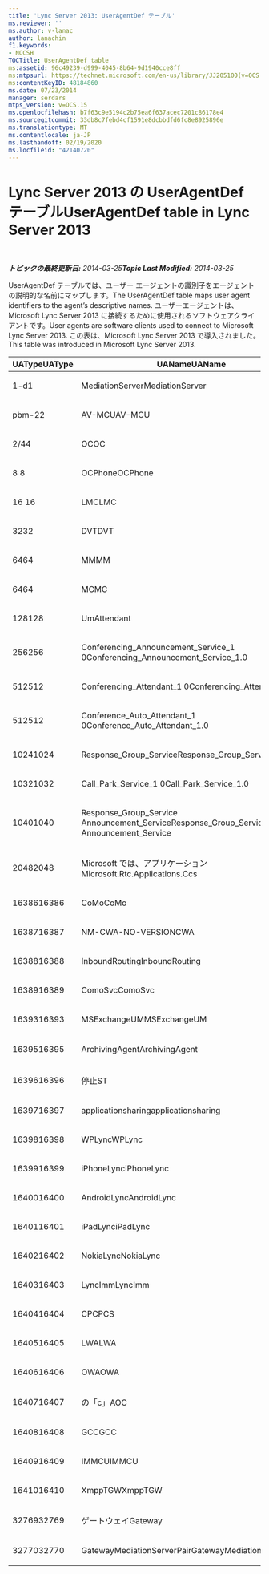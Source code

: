 ```yaml
---
title: 'Lync Server 2013: UserAgentDef テーブル'
ms.reviewer: ''
ms.author: v-lanac
author: lanachin
f1.keywords:
- NOCSH
TOCTitle: UserAgentDef table
ms:assetid: 96c49239-d999-4045-8b64-9d1940cce8ff
ms:mtpsurl: https://technet.microsoft.com/en-us/library/JJ205100(v=OCS.15)
ms:contentKeyID: 48184860
ms.date: 07/23/2014
manager: serdars
mtps_version: v=OCS.15
ms.openlocfilehash: b7f63c9e5194c2b75ea6f637acec7201c86178e4
ms.sourcegitcommit: 33db8c7febd4cf1591e8dcbbdfd6fc8e8925896e
ms.translationtype: MT
ms.contentlocale: ja-JP
ms.lasthandoff: 02/19/2020
ms.locfileid: "42140720"
---
```

<div data-xmlns="http://www.w3.org/1999/xhtml">

<div class="topic" data-xmlns="http://www.w3.org/1999/xhtml" data-msxsl="urn:schemas-microsoft-com:xslt" data-cs="http://msdn.microsoft.com/">

<div data-asp="https://msdn2.microsoft.com/asp">

# <a name="useragentdef-table-in-lync-server-2013"></a><span data-ttu-id="b042f-102">Lync Server 2013 の UserAgentDef テーブル</span><span class="sxs-lookup"><span data-stu-id="b042f-102">UserAgentDef table in Lync Server 2013</span></span>

</div>

<div id="mainSection">

<div id="mainBody">

<span> </span>

<span data-ttu-id="b042f-103">_**トピックの最終更新日:** 2014-03-25_</span><span class="sxs-lookup"><span data-stu-id="b042f-103">_**Topic Last Modified:** 2014-03-25_</span></span>

<span data-ttu-id="b042f-104">UserAgentDef テーブルでは、ユーザー エージェントの識別子をエージェントの説明的な名前にマップします。</span><span class="sxs-lookup"><span data-stu-id="b042f-104">The UserAgentDef table maps user agent identifiers to the agent’s descriptive names.</span></span> <span data-ttu-id="b042f-105">ユーザーエージェントは、Microsoft Lync Server 2013 に接続するために使用されるソフトウェアクライアントです。</span><span class="sxs-lookup"><span data-stu-id="b042f-105">User agents are software clients used to connect to Microsoft Lync Server 2013.</span></span> <span data-ttu-id="b042f-106">この表は、Microsoft Lync Server 2013 で導入されました。</span><span class="sxs-lookup"><span data-stu-id="b042f-106">This table was introduced in Microsoft Lync Server 2013.</span></span>


<table>
<colgroup>
<col style="width: 33%" />
<col style="width: 33%" />
<col style="width: 33%" />
</colgroup>
<thead>
<tr class="header">
<th><span data-ttu-id="b042f-107">UAType</span><span class="sxs-lookup"><span data-stu-id="b042f-107">UAType</span></span></th>
<th><span data-ttu-id="b042f-108">UAName</span><span class="sxs-lookup"><span data-stu-id="b042f-108">UAName</span></span></th>
<th><span data-ttu-id="b042f-109">UACategory</span><span class="sxs-lookup"><span data-stu-id="b042f-109">UACategory</span></span></th>
</tr>
</thead>
<tbody>
<tr class="odd">
<td><p><span data-ttu-id="b042f-110">1-d</span><span class="sxs-lookup"><span data-stu-id="b042f-110">1</span></span></p></td>
<td><p><span data-ttu-id="b042f-111">MediationServer</span><span class="sxs-lookup"><span data-stu-id="b042f-111">MediationServer</span></span></p></td>
<td><p><span data-ttu-id="b042f-112">MediationServer</span><span class="sxs-lookup"><span data-stu-id="b042f-112">MediationServer</span></span></p></td>
</tr>
<tr class="even">
<td><p><span data-ttu-id="b042f-113">pbm-2</span><span class="sxs-lookup"><span data-stu-id="b042f-113">2</span></span></p></td>
<td><p><span data-ttu-id="b042f-114">AV-MCU</span><span class="sxs-lookup"><span data-stu-id="b042f-114">AV-MCU</span></span></p></td>
<td><p><span data-ttu-id="b042f-115">AV-MCU</span><span class="sxs-lookup"><span data-stu-id="b042f-115">AV-MCU</span></span></p></td>
</tr>
<tr class="odd">
<td><p><span data-ttu-id="b042f-116">2/4</span><span class="sxs-lookup"><span data-stu-id="b042f-116">4</span></span></p></td>
<td><p><span data-ttu-id="b042f-117">OC</span><span class="sxs-lookup"><span data-stu-id="b042f-117">OC</span></span></p></td>
<td><p><span data-ttu-id="b042f-118">OC</span><span class="sxs-lookup"><span data-stu-id="b042f-118">OC</span></span></p></td>
</tr>
<tr class="even">
<td><p><span data-ttu-id="b042f-119">8 </span><span class="sxs-lookup"><span data-stu-id="b042f-119">8</span></span></p></td>
<td><p><span data-ttu-id="b042f-120">OCPhone</span><span class="sxs-lookup"><span data-stu-id="b042f-120">OCPhone</span></span></p></td>
<td><p><span data-ttu-id="b042f-121">OCPhone</span><span class="sxs-lookup"><span data-stu-id="b042f-121">OCPhone</span></span></p></td>
</tr>
<tr class="odd">
<td><p><span data-ttu-id="b042f-122">16 </span><span class="sxs-lookup"><span data-stu-id="b042f-122">16</span></span></p></td>
<td><p><span data-ttu-id="b042f-123">LMC</span><span class="sxs-lookup"><span data-stu-id="b042f-123">LMC</span></span></p></td>
<td><p><span data-ttu-id="b042f-124">LMC</span><span class="sxs-lookup"><span data-stu-id="b042f-124">LMC</span></span></p></td>
</tr>
<tr class="even">
<td><p><span data-ttu-id="b042f-125">32</span><span class="sxs-lookup"><span data-stu-id="b042f-125">32</span></span></p></td>
<td><p><span data-ttu-id="b042f-126">DVT</span><span class="sxs-lookup"><span data-stu-id="b042f-126">DVT</span></span></p></td>
<td><p><span data-ttu-id="b042f-127">DVT</span><span class="sxs-lookup"><span data-stu-id="b042f-127">DVT</span></span></p></td>
</tr>
<tr class="odd">
<td><p><span data-ttu-id="b042f-128">64</span><span class="sxs-lookup"><span data-stu-id="b042f-128">64</span></span></p></td>
<td><p><span data-ttu-id="b042f-129">MM</span><span class="sxs-lookup"><span data-stu-id="b042f-129">MM</span></span></p></td>
<td><p><span data-ttu-id="b042f-130">MM</span><span class="sxs-lookup"><span data-stu-id="b042f-130">MM</span></span></p></td>
</tr>
<tr class="even">
<td><p><span data-ttu-id="b042f-131">64</span><span class="sxs-lookup"><span data-stu-id="b042f-131">64</span></span></p></td>
<td><p><span data-ttu-id="b042f-132">MC</span><span class="sxs-lookup"><span data-stu-id="b042f-132">MC</span></span></p></td>
<td><p><span data-ttu-id="b042f-133">MM</span><span class="sxs-lookup"><span data-stu-id="b042f-133">MM</span></span></p></td>
</tr>
<tr class="odd">
<td><p><span data-ttu-id="b042f-134">128</span><span class="sxs-lookup"><span data-stu-id="b042f-134">128</span></span></p></td>
<td><p><span data-ttu-id="b042f-135">Um</span><span class="sxs-lookup"><span data-stu-id="b042f-135">Attendant</span></span></p></td>
<td><p><span data-ttu-id="b042f-136">Um</span><span class="sxs-lookup"><span data-stu-id="b042f-136">Attendant</span></span></p></td>
</tr>
<tr class="even">
<td><p><span data-ttu-id="b042f-137">256</span><span class="sxs-lookup"><span data-stu-id="b042f-137">256</span></span></p></td>
<td><p><span data-ttu-id="b042f-138">Conferencing_Announcement_Service_1 0</span><span class="sxs-lookup"><span data-stu-id="b042f-138">Conferencing_Announcement_Service_1.0</span></span></p></td>
<td><p><span data-ttu-id="b042f-139">CA</span><span class="sxs-lookup"><span data-stu-id="b042f-139">CAS</span></span></p></td>
</tr>
<tr class="odd">
<td><p><span data-ttu-id="b042f-140">512</span><span class="sxs-lookup"><span data-stu-id="b042f-140">512</span></span></p></td>
<td><p><span data-ttu-id="b042f-141">Conferencing_Attendant_1 0</span><span class="sxs-lookup"><span data-stu-id="b042f-141">Conferencing_Attendant_1.0</span></span></p></td>
<td><p><span data-ttu-id="b042f-142">CAA</span><span class="sxs-lookup"><span data-stu-id="b042f-142">CAA</span></span></p></td>
</tr>
<tr class="even">
<td><p><span data-ttu-id="b042f-143">512</span><span class="sxs-lookup"><span data-stu-id="b042f-143">512</span></span></p></td>
<td><p><span data-ttu-id="b042f-144">Conference_Auto_Attendant_1 0</span><span class="sxs-lookup"><span data-stu-id="b042f-144">Conference_Auto_Attendant_1.0</span></span></p></td>
<td><p><span data-ttu-id="b042f-145">CAA</span><span class="sxs-lookup"><span data-stu-id="b042f-145">CAA</span></span></p></td>
</tr>
<tr class="odd">
<td><p><span data-ttu-id="b042f-146">1024</span><span class="sxs-lookup"><span data-stu-id="b042f-146">1024</span></span></p></td>
<td><p><span data-ttu-id="b042f-147">Response_Group_Service</span><span class="sxs-lookup"><span data-stu-id="b042f-147">Response_Group_Service</span></span></p></td>
<td><p><span data-ttu-id="b042f-148">RG</span><span class="sxs-lookup"><span data-stu-id="b042f-148">RGS</span></span></p></td>
</tr>
<tr class="even">
<td><p><span data-ttu-id="b042f-149">1032</span><span class="sxs-lookup"><span data-stu-id="b042f-149">1032</span></span></p></td>
<td><p><span data-ttu-id="b042f-150">Call_Park_Service_1 0</span><span class="sxs-lookup"><span data-stu-id="b042f-150">Call_Park_Service_1.0</span></span></p></td>
<td><p><span data-ttu-id="b042f-151">CPS</span><span class="sxs-lookup"><span data-stu-id="b042f-151">CPS</span></span></p></td>
</tr>
<tr class="odd">
<td><p><span data-ttu-id="b042f-152">1040</span><span class="sxs-lookup"><span data-stu-id="b042f-152">1040</span></span></p></td>
<td><p><span data-ttu-id="b042f-153">Response_Group_Service Announcement_Service</span><span class="sxs-lookup"><span data-stu-id="b042f-153">Response_Group_Service Announcement_Service</span></span></p></td>
<td><p><span data-ttu-id="b042f-154">AS</span><span class="sxs-lookup"><span data-stu-id="b042f-154">AS</span></span></p></td>
</tr>
<tr class="even">
<td><p><span data-ttu-id="b042f-155">2048</span><span class="sxs-lookup"><span data-stu-id="b042f-155">2048</span></span></p></td>
<td><p><span data-ttu-id="b042f-156">Microsoft では、アプリケーション</span><span class="sxs-lookup"><span data-stu-id="b042f-156">Microsoft.Rtc.Applications.Ccs</span></span></p></td>
<td><p><span data-ttu-id="b042f-157">CC</span><span class="sxs-lookup"><span data-stu-id="b042f-157">CCS</span></span></p></td>
</tr>
<tr class="odd">
<td><p><span data-ttu-id="b042f-158">16386</span><span class="sxs-lookup"><span data-stu-id="b042f-158">16386</span></span></p></td>
<td><p><span data-ttu-id="b042f-159">CoMo</span><span class="sxs-lookup"><span data-stu-id="b042f-159">CoMo</span></span></p></td>
<td><p><span data-ttu-id="b042f-160">CoMo</span><span class="sxs-lookup"><span data-stu-id="b042f-160">CoMo</span></span></p></td>
</tr>
<tr class="even">
<td><p><span data-ttu-id="b042f-161">16387</span><span class="sxs-lookup"><span data-stu-id="b042f-161">16387</span></span></p></td>
<td><p><span data-ttu-id="b042f-162">NM-CWA-NO-VERSION</span><span class="sxs-lookup"><span data-stu-id="b042f-162">CWA</span></span></p></td>
<td><p><span data-ttu-id="b042f-163">NM-CWA-NO-VERSION</span><span class="sxs-lookup"><span data-stu-id="b042f-163">CWA</span></span></p></td>
</tr>
<tr class="odd">
<td><p><span data-ttu-id="b042f-164">16388</span><span class="sxs-lookup"><span data-stu-id="b042f-164">16388</span></span></p></td>
<td><p><span data-ttu-id="b042f-165">InboundRouting</span><span class="sxs-lookup"><span data-stu-id="b042f-165">InboundRouting</span></span></p></td>
<td><p><span data-ttu-id="b042f-166">InboundRouting</span><span class="sxs-lookup"><span data-stu-id="b042f-166">InboundRouting</span></span></p></td>
</tr>
<tr class="even">
<td><p><span data-ttu-id="b042f-167">16389</span><span class="sxs-lookup"><span data-stu-id="b042f-167">16389</span></span></p></td>
<td><p><span data-ttu-id="b042f-168">ComoSvc</span><span class="sxs-lookup"><span data-stu-id="b042f-168">ComoSvc</span></span></p></td>
<td><p><span data-ttu-id="b042f-169">ComoSvc</span><span class="sxs-lookup"><span data-stu-id="b042f-169">ComoSvc</span></span></p></td>
</tr>
<tr class="odd">
<td><p><span data-ttu-id="b042f-170">16393</span><span class="sxs-lookup"><span data-stu-id="b042f-170">16393</span></span></p></td>
<td><p><span data-ttu-id="b042f-171">MSExchangeUM</span><span class="sxs-lookup"><span data-stu-id="b042f-171">MSExchangeUM</span></span></p></td>
<td><p><span data-ttu-id="b042f-172">ExUM</span><span class="sxs-lookup"><span data-stu-id="b042f-172">ExUM</span></span></p></td>
</tr>
<tr class="even">
<td><p><span data-ttu-id="b042f-173">16395</span><span class="sxs-lookup"><span data-stu-id="b042f-173">16395</span></span></p></td>
<td><p><span data-ttu-id="b042f-174">ArchivingAgent</span><span class="sxs-lookup"><span data-stu-id="b042f-174">ArchivingAgent</span></span></p></td>
<td><p><span data-ttu-id="b042f-175">アーキテクチャエージェント</span><span class="sxs-lookup"><span data-stu-id="b042f-175">ARCHAGENT</span></span></p></td>
</tr>
<tr class="odd">
<td><p><span data-ttu-id="b042f-176">16396</span><span class="sxs-lookup"><span data-stu-id="b042f-176">16396</span></span></p></td>
<td><p><span data-ttu-id="b042f-177">停止</span><span class="sxs-lookup"><span data-stu-id="b042f-177">ST</span></span></p></td>
<td><p><span data-ttu-id="b042f-178">停止</span><span class="sxs-lookup"><span data-stu-id="b042f-178">ST</span></span></p></td>
</tr>
<tr class="even">
<td><p><span data-ttu-id="b042f-179">16397</span><span class="sxs-lookup"><span data-stu-id="b042f-179">16397</span></span></p></td>
<td><p><span data-ttu-id="b042f-180">applicationsharing</span><span class="sxs-lookup"><span data-stu-id="b042f-180">applicationsharing</span></span></p></td>
<td><p><span data-ttu-id="b042f-181">ASMCU</span><span class="sxs-lookup"><span data-stu-id="b042f-181">ASMCU</span></span></p></td>
</tr>
<tr class="odd">
<td><p><span data-ttu-id="b042f-182">16398</span><span class="sxs-lookup"><span data-stu-id="b042f-182">16398</span></span></p></td>
<td><p><span data-ttu-id="b042f-183">WPLync</span><span class="sxs-lookup"><span data-stu-id="b042f-183">WPLync</span></span></p></td>
<td><p><span data-ttu-id="b042f-184">WPLync</span><span class="sxs-lookup"><span data-stu-id="b042f-184">WPLync</span></span></p></td>
</tr>
<tr class="even">
<td><p><span data-ttu-id="b042f-185">16399</span><span class="sxs-lookup"><span data-stu-id="b042f-185">16399</span></span></p></td>
<td><p><span data-ttu-id="b042f-186">iPhoneLync</span><span class="sxs-lookup"><span data-stu-id="b042f-186">iPhoneLync</span></span></p></td>
<td><p><span data-ttu-id="b042f-187">iPhoneLync</span><span class="sxs-lookup"><span data-stu-id="b042f-187">iPhoneLync</span></span></p></td>
</tr>
<tr class="odd">
<td><p><span data-ttu-id="b042f-188">16400</span><span class="sxs-lookup"><span data-stu-id="b042f-188">16400</span></span></p></td>
<td><p><span data-ttu-id="b042f-189">AndroidLync</span><span class="sxs-lookup"><span data-stu-id="b042f-189">AndroidLync</span></span></p></td>
<td><p><span data-ttu-id="b042f-190">AndroidLync</span><span class="sxs-lookup"><span data-stu-id="b042f-190">AndroidLync</span></span></p></td>
</tr>
<tr class="even">
<td><p><span data-ttu-id="b042f-191">16401</span><span class="sxs-lookup"><span data-stu-id="b042f-191">16401</span></span></p></td>
<td><p><span data-ttu-id="b042f-192">iPadLync</span><span class="sxs-lookup"><span data-stu-id="b042f-192">iPadLync</span></span></p></td>
<td><p><span data-ttu-id="b042f-193">iPadLync</span><span class="sxs-lookup"><span data-stu-id="b042f-193">iPadLync</span></span></p></td>
</tr>
<tr class="odd">
<td><p><span data-ttu-id="b042f-194">16402</span><span class="sxs-lookup"><span data-stu-id="b042f-194">16402</span></span></p></td>
<td><p><span data-ttu-id="b042f-195">NokiaLync</span><span class="sxs-lookup"><span data-stu-id="b042f-195">NokiaLync</span></span></p></td>
<td><p><span data-ttu-id="b042f-196">NokiaLync</span><span class="sxs-lookup"><span data-stu-id="b042f-196">NokiaLync</span></span></p></td>
</tr>
<tr class="even">
<td><p><span data-ttu-id="b042f-197">16403</span><span class="sxs-lookup"><span data-stu-id="b042f-197">16403</span></span></p></td>
<td><p><span data-ttu-id="b042f-198">LyncImm</span><span class="sxs-lookup"><span data-stu-id="b042f-198">LyncImm</span></span></p></td>
<td><p><span data-ttu-id="b042f-199">LyncImm</span><span class="sxs-lookup"><span data-stu-id="b042f-199">LyncImm</span></span></p></td>
</tr>
<tr class="odd">
<td><p><span data-ttu-id="b042f-200">16404</span><span class="sxs-lookup"><span data-stu-id="b042f-200">16404</span></span></p></td>
<td><p><span data-ttu-id="b042f-201">CPC</span><span class="sxs-lookup"><span data-stu-id="b042f-201">PCS</span></span></p></td>
<td><p><span data-ttu-id="b042f-202">CPC</span><span class="sxs-lookup"><span data-stu-id="b042f-202">PCS</span></span></p></td>
</tr>
<tr class="even">
<td><p><span data-ttu-id="b042f-203">16405</span><span class="sxs-lookup"><span data-stu-id="b042f-203">16405</span></span></p></td>
<td><p><span data-ttu-id="b042f-204">LWA</span><span class="sxs-lookup"><span data-stu-id="b042f-204">LWA</span></span></p></td>
<td><p><span data-ttu-id="b042f-205">LWA</span><span class="sxs-lookup"><span data-stu-id="b042f-205">LWA</span></span></p></td>
</tr>
<tr class="odd">
<td><p><span data-ttu-id="b042f-206">16406</span><span class="sxs-lookup"><span data-stu-id="b042f-206">16406</span></span></p></td>
<td><p><span data-ttu-id="b042f-207">OWA</span><span class="sxs-lookup"><span data-stu-id="b042f-207">OWA</span></span></p></td>
<td><p><span data-ttu-id="b042f-208">OWA</span><span class="sxs-lookup"><span data-stu-id="b042f-208">OWA</span></span></p></td>
</tr>
<tr class="even">
<td><p><span data-ttu-id="b042f-209">16407</span><span class="sxs-lookup"><span data-stu-id="b042f-209">16407</span></span></p></td>
<td><p><span data-ttu-id="b042f-210">の「c」</span><span class="sxs-lookup"><span data-stu-id="b042f-210">AOC</span></span></p></td>
<td><p><span data-ttu-id="b042f-211">の「c」</span><span class="sxs-lookup"><span data-stu-id="b042f-211">AOC</span></span></p></td>
</tr>
<tr class="odd">
<td><p><span data-ttu-id="b042f-212">16408</span><span class="sxs-lookup"><span data-stu-id="b042f-212">16408</span></span></p></td>
<td><p><span data-ttu-id="b042f-213">GCC</span><span class="sxs-lookup"><span data-stu-id="b042f-213">GCC</span></span></p></td>
<td><p><span data-ttu-id="b042f-214">GCC</span><span class="sxs-lookup"><span data-stu-id="b042f-214">GCC</span></span></p></td>
</tr>
<tr class="even">
<td><p><span data-ttu-id="b042f-215">16409</span><span class="sxs-lookup"><span data-stu-id="b042f-215">16409</span></span></p></td>
<td><p><span data-ttu-id="b042f-216">IMMCU</span><span class="sxs-lookup"><span data-stu-id="b042f-216">IMMCU</span></span></p></td>
<td><p><span data-ttu-id="b042f-217">IMMCU</span><span class="sxs-lookup"><span data-stu-id="b042f-217">IMMCU</span></span></p></td>
</tr>
<tr class="odd">
<td><p><span data-ttu-id="b042f-218">16410</span><span class="sxs-lookup"><span data-stu-id="b042f-218">16410</span></span></p></td>
<td><p><span data-ttu-id="b042f-219">XmppTGW</span><span class="sxs-lookup"><span data-stu-id="b042f-219">XmppTGW</span></span></p></td>
<td><p><span data-ttu-id="b042f-220">XmppGateway</span><span class="sxs-lookup"><span data-stu-id="b042f-220">XmppGateway</span></span></p></td>
</tr>
<tr class="even">
<td><p><span data-ttu-id="b042f-221">32769</span><span class="sxs-lookup"><span data-stu-id="b042f-221">32769</span></span></p></td>
<td><p><span data-ttu-id="b042f-222">ゲートウェイ</span><span class="sxs-lookup"><span data-stu-id="b042f-222">Gateway</span></span></p></td>
<td><p><span data-ttu-id="b042f-223">ゲートウェイ</span><span class="sxs-lookup"><span data-stu-id="b042f-223">Gateway</span></span></p></td>
</tr>
<tr class="odd">
<td><p><span data-ttu-id="b042f-224">32770</span><span class="sxs-lookup"><span data-stu-id="b042f-224">32770</span></span></p></td>
<td><p><span data-ttu-id="b042f-225">GatewayMediationServerPair</span><span class="sxs-lookup"><span data-stu-id="b042f-225">GatewayMediationServerPair</span></span></p></td>
<td><p><span data-ttu-id="b042f-226">GatewayMediationServerPair</span><span class="sxs-lookup"><span data-stu-id="b042f-226">GatewayMediationServerPair</span></span></p></td>
</tr>
</tbody>
</table>


</div>

<span> </span>

</div>

</div>

</div>

